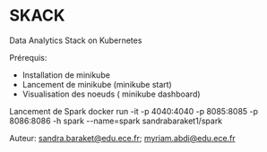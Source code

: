 # SKACK
Data Analytics Stack on Kubernetes

Prérequis: 
- Installation de minikube
- Lancement de minikube (minikube start)
- Visualisation des noeuds ( minikube dashboard)

Lancement de Spark
docker run -it -p 4040:4040 -p 8085:8085 -p 8086:8086 -h spark --name=spark sandrabaraket1/spark

Auteur: sandra.baraket@edu.ece.fr; myriam.abdi@edu.ece.fr

